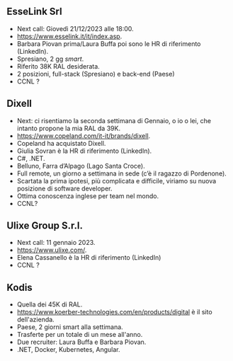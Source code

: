 ## EsseLink Srl
- Next call: Giovedì 21/12/2023 alle 18:00.
- https://www.esselink.it/it/index.asp.
- Barbara Piovan prima/Laura Buffa poi sono le HR di riferimento (LinkedIn).
- Spresiano, 2 gg *smart*.
- Riferito 38K RAL desiderata.
- 2 posizioni, full-stack (Spresiano) e back-end (Paese)
- CCNL ?

## Dixell
- Next: ci risentiamo la seconda settimana di Gennaio, o io o lei, che intanto propone la mia RAL da 39K.
- https://www.copeland.com/it-it/brands/dixell.
- Copeland ha acquistato Dixell.
- Giulia Sovran è la HR di riferimento (LinkedIn).
- C#, .NET.
- Belluno, Farra d’Alpago (Lago Santa Croce).
- Full remote, un giorno a settimana in sede (c’è il ragazzo di Pordenone).
- Scartata la prima ipotesi, più complicata e difficile, viriamo su nuova posizione di software developer.
- Ottima conoscenza inglese per team nel mondo.
- CCNL?

## Ulixe Group S.r.l.
- Next call: 11 gennaio 2023.
- https://www.ulixe.com/.
- Elena Cassanello è la HR di riferimento (LinkedIn)
- CCNL ?

## Kodis
- Quella dei 45K di RAL.
- https://www.koerber-technologies.com/en/products/digital è il sito dell'azienda.
- Paese, 2 giorni smart alla settimana.
- Trasferte per un totale di un mese all'anno.
- Due recruiter: Laura Buffa e Barbara Piovan.
- .NET, Docker, Kubernetes, Angular.